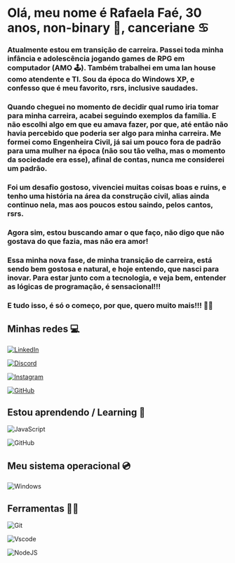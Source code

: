 # **Olá, meu nome é Rafaela Faé, 30 anos, non-binary 🌈, canceriane ♋** #

### Atualmente estou em transição de carreira. Passei toda minha infância e adolescência jogando games de RPG em computador (AMO 🕹️). Também trabalhei em uma lan house como atendente e TI. Sou da época do Windows XP, e confesso que é meu favorito, rsrs, inclusive saudades. ###

### Quando cheguei no momento de decidir qual rumo iria tomar para minha carreira, acabei seguindo exemplos da família. E não escolhi algo em que eu amava fazer, por que, até então não havia percebido que poderia ser algo para minha carreira. Me formei como Engenheira Civil, já sai um pouco fora de padrão para uma mulher na época (não sou tão velha, mas o momento da sociedade era esse), afinal de contas, nunca me considerei um padrão. ###

### Foi um desafio gostoso, vivenciei muitas coisas boas e ruins, e tenho uma história na área da construção civil, alias ainda continuo nela, mas aos poucos estou saindo, pelos cantos, rsrs. ###

### Agora sim, estou buscando amar o que faço, não digo que não gostava do que fazia, mas não era amor! ###

### Essa minha nova fase, de minha transição de carreira, está sendo bem gostosa e natural, e hoje entendo, que nasci para inovar. Para estar junto com a tecnologia, e veja bem, entender as lógicas de programação, é sensacional!!!

### E tudo isso, é só o começo, por que, quero muito mais!!! 💙🤍 ###

## **Minhas redes 💻** ##
 [![LinkedIn](https://img.shields.io/badge/LinkedIn-0077B5?style=for-the-badge&logo=linkedin&logoColor=white)](https://www.linkedin.com/in/rafaelafae/)

 [![Discord](https://img.shields.io/badge/Discord-7289DA?style=for-the-badge&logo=discord&logoColor=white)](https://https://discord.com/channels/@rafaelafae/)

 [![Instagram](https://img.shields.io/badge/-Instagram-%23E4405F?style=for-the-badge&logo=instagram&logoColor=white)](https://www.instagram.com/rafaelafae/)

 [![GitHub](https://img.shields.io/badge/GitHub-100000?style=for-the-badge&logo=github&logoColor=white)](https://github.com/rafaelafae)

## **Estou aprendendo / Learning 🧠** ##

 ![JavaScript](https://img.shields.io/badge/JavaScript-F7DF1E?style=for-the-badge&logo=javascript&logoColor=black)
    
 ![GitHub](https://img.shields.io/badge/GitHub-100000?style=for-the-badge&logo=github&logoColor=white)

## **Meu sistema operacional 💿** ##

 ![Windows](https://img.shields.io/badge/Windows-000?style=for-the-badge&logo=windows&logoColor=2CA5E0)

## **Ferramentas 👩‍💻** ##

 ![Git](https://img.shields.io/badge/GIT-E44C30?style=for-the-badge&logo=git&logoColor=white)

 ![Vscode](https://img.shields.io/badge/Vscode-007ACC?style=for-the-badge&logo=visual-studio-code&logoColor=white)

 ![NodeJS](https://img.shields.io/badge/node.js-6DA55F?style=for-the-badge&logo=node.js&logoColor=white)
